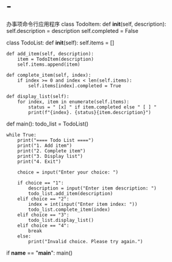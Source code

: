 # -
办事项命令行应用程序
class TodoItem:
    def __init__(self, description):
        self.description = description
        self.completed = False

class TodoList:
    def __init__(self):
        self.items = []

    def add_item(self, description):
        item = TodoItem(description)
        self.items.append(item)

    def complete_item(self, index):
        if index >= 0 and index < len(self.items):
            self.items[index].completed = True

    def display_list(self):
        for index, item in enumerate(self.items):
            status = " [x] " if item.completed else " [ ] "
            print(f"{index}. {status}{item.description}")

def main():
    todo_list = TodoList()

    while True:
        print("==== Todo List ====")
        print("1. Add item")
        print("2. Complete item")
        print("3. Display list")
        print("4. Exit")

        choice = input("Enter your choice: ")

        if choice == "1":
            description = input("Enter item description: ")
            todo_list.add_item(description)
        elif choice == "2":
            index = int(input("Enter item index: "))
            todo_list.complete_item(index)
        elif choice == "3":
            todo_list.display_list()
        elif choice == "4":
            break
        else:
            print("Invalid choice. Please try again.")

if __name__ == "__main__":
    main()
